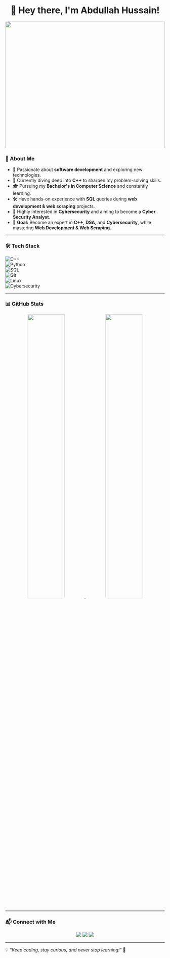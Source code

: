 <h1 align="center">👋 Hey there, I'm Abdullah Hussain!</h1>

<p align="center">
  <p align="center">
  <img src="https://media.giphy.com/media/qgQUggAC3Pfv687qPC/giphy.gif" width="100%" height="400" />
</p>

</p>

### 🚀 About Me  
- 👀 Passionate about **software development** and exploring new technologies.  
- 🌱 Currently diving deep into **C++** to sharpen my problem-solving skills.  
- 🎓 Pursuing my **Bachelor's in Computer Science** and constantly learning.  
- 🛠 Have hands-on experience with **SQL** queries during **web development & web scraping** projects.  
- 🔐 Highly interested in **Cybersecurity** and aiming to become a **Cyber Security Analyst**.  
- 🎯 **Goal:** Become an expert in **C++**, **DSA**, and **Cybersecurity**, while mastering **Web Development & Web Scraping**.  

---

### 🛠 Tech Stack  
![C++](https://img.shields.io/badge/C++-00599C?style=for-the-badge&logo=cplusplus&logoColor=white)  
![Python](https://img.shields.io/badge/Python-3776AB?style=for-the-badge&logo=python&logoColor=white)  
![SQL](https://img.shields.io/badge/SQL-4479A1?style=for-the-badge&logo=mysql&logoColor=white)  
![Git](https://img.shields.io/badge/Git-F05032?style=for-the-badge&logo=git&logoColor=white)  
![Linux](https://img.shields.io/badge/Linux-FCC624?style=for-the-badge&logo=linux&logoColor=black)  
![Cybersecurity](https://img.shields.io/badge/Cybersecurity-121212?style=for-the-badge&logo=cybersecurity&logoColor=white)  

---

### 📊 GitHub Stats  
<p align="center">
  <a href="#">
    <img src="https://github-readme-stats.vercel.app/api?username=abdullahhussain706&show_icons=true&theme=radical&hide_border=true" width="48%"/>
  </a>
  <a href="#">
    <img src="https://github-readme-streak-stats.herokuapp.com/?user=abdullahhussain706&theme=radical&hide_border=true" width="48%"/>
  </a>
</p>




---

### 📬 Connect with Me  
<p align="center">
  <a href="mailto:abdullah706706@gmail.com"><img src="https://img.shields.io/badge/Email-D14836?style=for-the-badge&logo=gmail&logoColor=white" /></a>
  <a href="https://linkedin.com/in/your-profile"><img src="https://img.shields.io/badge/LinkedIn-0077B5?style=for-the-badge&logo=linkedin&logoColor=white" /></a>
  <a href="https://github.com/abdullahhussain706"><img src="https://img.shields.io/badge/GitHub-100000?style=for-the-badge&logo=github&logoColor=white" /></a>
</p>

---

💡 _"Keep coding, stay curious, and never stop learning!"_ 🚀



<!---

abdullahhussain706/abdullahhussain706 is a ✨ special ✨ repository because its `README.md` (this file) appears on your GitHub profile.
You can click the Preview link to take a look at your changes.
--->

